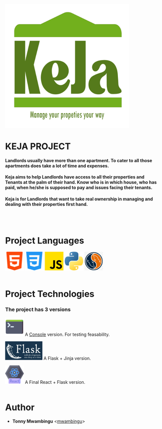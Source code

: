 <img width="400" height="400" alt="keja logo" src="./assets/KejaV2.png">

# **KEJA PROJECT**

#### Landlords usually have more than one apartment. To cater to all those apartments does take a lot of time and expenses. 

#### Keja aims to help Landlords have access to all their properties and Tenants at the palm of their hand. Know who is in which house, who has paid, when he/she is supposed to pay and issues facing their tenants. 

#### Keja is for Landlords that want to take real ownership in managing and dealing with their properties first hand.
<br>
<br>

# **Project Languages**
<img width="60" height="60" src="./assets/html_logo.png"> <img width="60" height="60" src="./assets/css_logo.png"> <img width="60" height="60" src="./assets/js_logo.png"> 
<img width="60" height="60" src="./assets/python_logo.png"> <img width="60" height="60" src="./assets/mysql_logo.png">
<br>
<br>

# **Project Technologies**
### The project has 3 versions

<img width="60" height="60" src="./assets/cmd_logo.png">   A [Console](https://github.com/Mwambingu/KEJA/tree/master/console_app) version. For testing feasability.

<img width="120" height="60" src="./assets/flask_logo.jpg">   A Flask + Jinja version.

<img width="60" height="60" src="./assets/react_logo.png">   A Final React + Flask version.
<br>
<br>

# **Author**
- **Tonny Mwambingu** <[mwambingu](https://github.com/mwambingu)> 